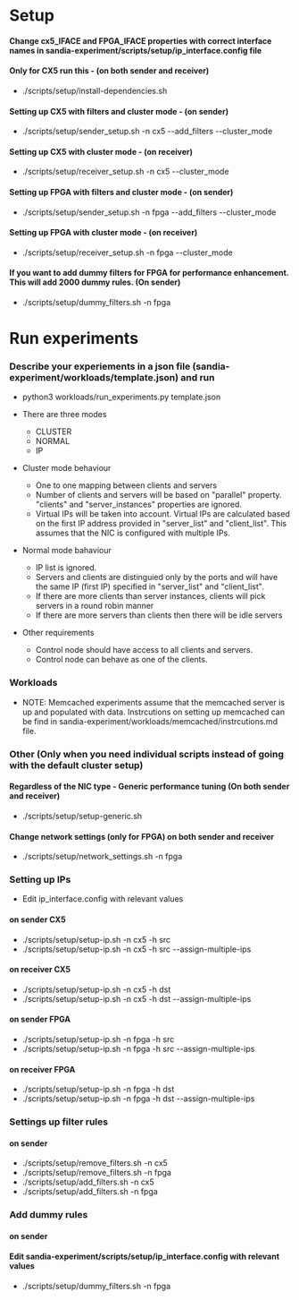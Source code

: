 # Setup

#### Change cx5_IFACE and FPGA_IFACE properties with correct interface names in sandia-experiment/scripts/setup/ip_interface.config file

#### Only for CX5 run this - (on both sender and receiver) 
- ./scripts/setup/install-dependencies.sh

#### Setting up CX5 with filters and cluster mode - (on sender)
- ./scripts/setup/sender_setup.sh -n cx5 --add_filters --cluster_mode

#### Setting up CX5 with cluster mode - (on receiver)
- ./scripts/setup/receiver_setup.sh -n cx5 --cluster_mode

#### Setting up FPGA with filters and cluster mode - (on sender)
- ./scripts/setup/sender_setup.sh -n fpga --add_filters --cluster_mode

#### Setting up FPGA with cluster mode - (on receiver)
- ./scripts/setup/receiver_setup.sh -n fpga --cluster_mode

#### If you want to add dummy filters for FPGA for performance enhancement. This will add 2000 dummy rules. (On sender)
- ./scripts/setup/dummy_filters.sh -n fpga

# Run experiments

### Describe your experiements in a json file (sandia-experiment/workloads/template.json) and run 
- python3 workloads/run_experiments.py template.json

- There are three modes
    - CLUSTER
    - NORMAL
    - IP

- Cluster mode behaviour 
    - One to one mapping between clients and servers
    - Number of clients and servers will be based on "parallel" property. "clients" and "server_instances" properties are ignored.
    - Virtual IPs will be taken into account. Virtual IPs are calculated based on the first IP address provided in "server_list" and "client_list". This assumes that the NIC is configured with multiple IPs. 

- Normal mode bahaviour
    - IP list is ignored. 
    - Servers and clients are distinguied only by the ports and will have the same IP (first IP) specified in "server_list" and "client_list".
    - If there are more clients than server instances, clients will pick servers in a round robin manner
    - If there are more servers than clients then there will be idle servers

- Other requirements
    - Control node should have access to all clients and servers. 
    - Control node can behave as one of the clients. 

### Workloads
- NOTE: Memcached experiments assume that the memcached server is up and populated with data. Instrcutions on setting up memcached can be find in sandia-experiment/workloads/memcached/instrcutions.md file. 

### Other (Only when you need individual scripts instead of going with the default cluster setup)

#### Regardless of the NIC type - Generic performance tuning (On both sender and receiver)
- ./scripts/setup/setup-generic.sh

#### Change network settings (only for FPGA) on both sender and receiver
- ./scripts/setup/network_settings.sh -n fpga

### Setting up IPs
- Edit ip_interface.config with relevant  values
#### on sender CX5
- ./scripts/setup/setup-ip.sh -n cx5 -h src 
- ./scripts/setup/setup-ip.sh -n cx5 -h src --assign-multiple-ips 
#### on receiver CX5
- ./scripts/setup/setup-ip.sh -n cx5 -h dst
- ./scripts/setup/setup-ip.sh -n cx5 -h dst --assign-multiple-ips
#### on sender FPGA
- ./scripts/setup/setup-ip.sh -n fpga -h src 
- ./scripts/setup/setup-ip.sh -n fpga -h src --assign-multiple-ips 
#### on receiver FPGA
- ./scripts/setup/setup-ip.sh -n fpga -h dst
- ./scripts/setup/setup-ip.sh -n fpga -h dst --assign-multiple-ips

### Settings up filter rules
#### on sender
- ./scripts/setup/remove_filters.sh -n cx5
- ./scripts/setup/remove_filters.sh -n fpga
- ./scripts/setup/add_filters.sh -n cx5
- ./scripts/setup/add_filters.sh -n fpga

### Add dummy rules
#### on sender
#### Edit sandia-experiment/scripts/setup/ip_interface.config with relevant values
- ./scripts/setup/dummy_filters.sh -n fpga








